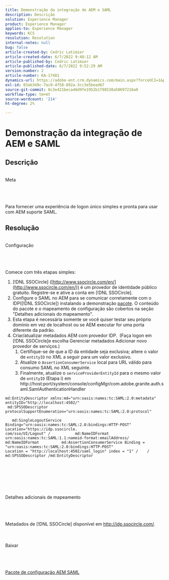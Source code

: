 ```yaml
---
title: Demonstração da integração de AEM e SAML
description: Descrição
solution: Experience Manager
product: Experience Manager
applies-to: Experience Manager
keywords: KCS
resolution: Resolution
internal-notes: null
bug: false
article-created-by: Cedric Latimier
article-created-date: 6/7/2022 9:48:12 AM
article-published-by: Cedric Latimier
article-published-date: 6/7/2022 9:52:29 AM
version-number: 2
article-number: KA-17481
dynamics-url: https://adobe-ent.crm.dynamics.com/main.aspx?forceUCI=1&pagetype=entityrecord&etn=knowledgearticle&id=3c8a2cf0-46e6-ec11-bb3c-000d3a3b17fa
exl-id: 03ab349c-7ac0-4f58-892a-3cc3e5bead67
source-git-commit: 0c3e421beca46d9fe1952b1f98538a50697216a0
workflow-type: tm+mt
source-wordcount: '214'
ht-degree: 2%

---
```


# Demonstração da integração de AEM e SAML

## Descrição

<br>    Meta<br><br><br><br>\
Para fornecer uma experiência de logon único simples e pronta para usar com AEM suporte SAML.


## Resolução

<br>Configuração<br><br><br><br>\
Comece com três etapas simples:

1. [!DNL SSOCircle] ([http://www.ssocircle.com/en/](http://www.ssocircle.com/en/)) é um provedor de identidade público gratuito. Registre-se e ative a conta em [!DNL SSOCircle].
2. Configure o SAML no AEM para se comunicar corretamente com o IDP([!DNL SSOCircle]) instalando a demonstração [pacote](https://files.acrobat.com/a/preview/d0017bf5-c35a-483e-80a0-d6bfb0526299). O conteúdo do pacote e o mapeamento de configuração são cobertos na seção &quot;Detalhes adicionais do mapeamento&quot;.
3. Esta etapa é necessária somente se você quiser testar seu próprio domínio em vez de localhost ou se AEM executar for uma porta diferente da padrão.
4. Criar/atualizar metadados AEM com provedor IDP.  (Faça logon em [!DNL SSOCircle]e escolha Gerenciar metadados Adicionar novo provedor de serviços.) 
   1. Certifique-se de que a ID da entidade seja exclusiva; altere o valor de `entityID` no XML a seguir para um valor exclusivo.
   2. Atualize o `AssertionConsumerService` local para URL válido para consumo SAML no XML seguinte.
   3. Finalmente, atualize o `serviceProviderEntityId` para o mesmo valor de `entityID` (Etapa i) em http://host:port/system/console/configMgr/com.adobe.granite.auth.saml.SamlAuthenticationHandler


```
md:EntityDescriptor xmlns:md="urn:oasis:names:tc:SAML:2.0:metadata" entityID="http://localhost:4502/"   
 md:SPSSODescriptor protocolSupportEnumeration="urn:oasis:names:tc:SAML:2.0:protocol"         
   md:SingleLogoutService Binding="urn:oasis:names:tc:SAML:2.0:bindings:HTTP-POST" Location="https://idp.ssocircle.
com/sso/UI/Logout" /           md:NameIDFormat urn:oasis:names:tc:SAML:1.1:nameid-format:emailAddress/ 
md:NameIDFormat          md:AssertionConsumerService Binding = "urn:oasis:names:tc:SAML:2.0:bindings:HTTP-POST" 
Location = "http://localhost:4502/saml_login" index = "1" /    / md:SPSSODescriptor /md:EntityDescriptor 
```

<br><br><br><br><br><br>    Detalhes adicionais de mapeamento<br><br><br><br>\
Metadados de [!DNL SSOCircle] disponível em http://idp.ssocircle.com/.
<br><br><br><br>    Baixar<br><br><br><br>\
[Pacote de configuração AEM SAML](https://files.acrobat.com/a/preview/d0017bf5-c35a-483e-80a0-d6bfb0526299)
